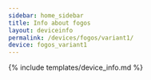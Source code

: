 ```yaml
---
sidebar: home_sidebar
title: Info about fogos
layout: deviceinfo
permalink: /devices/fogos/variant1/
device: fogos_variant1
---
```

{% include templates/device_info.md %}
